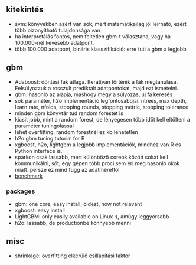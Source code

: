 ## kitekintés

- svm: könyvekben azért van sok, mert matematikailag jól leírható, ezért több bizonyítható tulajdonsága van
- ha interpretálás fontos, nem feltétlen gbm-t választana, vagy ha 100.000-nél kevesebb adatpont.
- több 100.000 adatpont, bináris klasszifikáció: erre tuti a gbm a legjobb

## gbm

- Adaboost: döntési fák átlaga. Iteratívan történik a fák megtanulása. Felsúlyozzuk a rosszult prediktált adatpontokat, majd ezt ismételni.
- gbm: hasonló az alapja, máshogy megy a súlyozás, új fa keresés
- sok paraméter, h2o implementáció legfontosabbjai:
ntrees, max depth, learn rate, nfolds, stooping rounds, stopping metric, stopping tolerance
- minden gbm könyvtár tud random forestet is
- kicsit jobb, mint a random forest, de lényegesen több időt kell eltölteni a paraméter tuningolással
- lehet overfitting, random forestnél ez kb lehetetlen
- h2o gbm tuning tutorial for R
- xgboost, h2o, lightgbm a legjobb implementációk, mindhez van R és Python interface is.
- sparkon csak lassabb, mert különböző coreok között sokat kell kommunikálni, sőt, egy gépen több proci sem éri meg hasonló okok miatt. persze ez mind függ az adatmérettől
- [benchmark](https://github.com/szilard/GBM-multicore)

### packages

- gbm: one core, easy install, oldest, now not relevant
- xgboost: easy install
- LightGBM: only easily available on Linux :(, amúgy leggyorsabb
- h2o: lassabb, de productionbe könnyebb menni

## misc

- shrinkage: overfitting elkerülő csillapítási faktor
